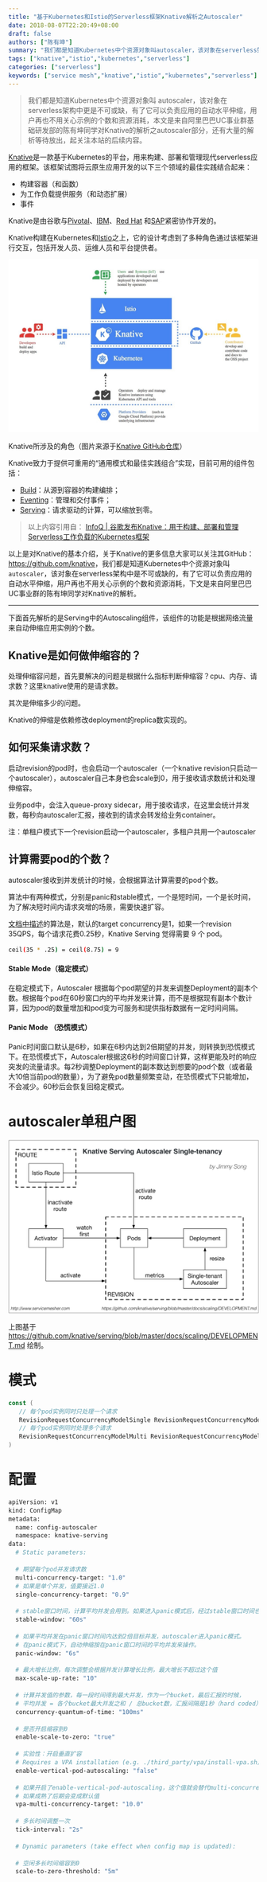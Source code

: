 ```yaml
---
title: "基于Kubernetes和Istio的Serverless框架Knative解析之Autoscaler"
date: 2018-08-07T22:20:49+08:00
draft: false
authors: ["陈有坤"]
summary: "我们都是知道Kubernetes中个资源对象叫autoscaler，该对象在serverless架构中更是不可或缺，有了它可以负责应用的自动水平伸缩，用户再也不用关心示例的个数和资源消耗，本文是来自阿里巴巴UC事业群基础研发部的陈有坤同学对Knative的解析之autoscaler部分。"
tags: ["knative","istio","kubernetes","serverless"]
categories: ["serverless"]
keywords: ["service mesh","knative","istio","kubernetes","serverless"]
---
```


> 我们都是知道Kubernetes中个资源对象叫 autoscaler，该对象在serverless架构中更是不可或缺，有了它可以负责应用的自动水平伸缩，用户再也不用关心示例的个数和资源消耗，本文是来自阿里巴巴UC事业群基础研发部的陈有坤同学对Knative的解析之autoscaler部分，还有大量的解析等待放出，起关注本站的后续内容。

[Knative](https://github.com/knative)是一款基于Kubernetes的平台，用来构建、部署和管理现代serverless应用的框架。该框架试图将云原生应用开发的以下三个领域的最佳实践结合起来：

- 构建容器（和函数）
- 为工作负载提供服务（和动态扩展）
- 事件

Knative是由谷歌与[Pivotal](https://content.pivotal.io/blog/knative-powerful-building-blocks-for-a-portable-function-platform)、[IBM](https://www.ibm.com/blogs/cloud-computing/2018/07/24/ibm-cloud-google-knative-serverless/)、[Red Hat](https://blog.openshift.com/state-of-serverless-in-kubernetes-knative-and-openshift-cloud-functions/) 和[SAP](https://blogs.sap.com/?p=696354)紧密协作开发的。 

Knative构建在Kubernetes和[Istio](https://istio.io/)之上，它的设计考虑到了多种角色通过该框架进行交互，包括开发人员、运维人员和平台提供者。

![](0069RVTdgy1fu1er29srhj30ws0mpgo9.jpg)

Knative所涉及的角色（图片来源于[Knative GitHub仓库](https://github.com/knative/docs/)）

Knative致力于提供可重用的“通用模式和最佳实践组合”实现，目前可用的组件包括：

- [Build](https://github.com/knative/build)：从源到容器的构建编排；
- [Eventing](https://github.com/knative/eventing)：管理和交付事件；
- [Serving](https://github.com/knative/serving)：请求驱动的计算，可以缩放到零。

> 以上内容引用自： [InfoQ | 谷歌发布Knative：用于构建、部署和管理Serverless工作负载的Kubernetes框架](http://www.infoq.com/cn/news/2018/07/knative-kubernetes-serverless)

以上是对Knative的基本介绍，关于Knative的更多信息大家可以关注其GitHub：<https://github.com/knative>，我们都是知道Kubernetes中个资源对象叫`autoscaler`，该对象在serverless架构中是不可或缺的，有了它可以负责应用的自动水平伸缩，用户再也不用关心示例的个数和资源消耗，下文是来自阿里巴巴UC事业群的陈有坤同学对Knative的解析。

------

下面首先解析的是Serving中的Autoscaling组件，该组件的功能是根据网络流量来自动伸缩应用实例的个数。

## Knative是如何做伸缩容的？

处理伸缩容问题，首先要解决的问题是根据什么指标判断伸缩容？cpu、内存、请求数？这里knative使用的是请求数。

其次是伸缩多少的问题。

Knative的伸缩是依赖修改deployment的replica数实现的。

## 如何采集请求数？

启动revision的pod时，也会启动一个autoscaler（一个knative revision只启动一个autoscaler），autoscaler自己本身也会scale到0，用于接收请求数统计和处理伸缩容。

业务pod中，会注入queue-proxy sidecar，用于接收请求，在这里会统计并发数，每秒向autoscaler汇报，接收到的请求会转发给业务container。

注：单租户模式下一个revision启动一个autoscaler，多租户共用一个autoscaler

## 计算需要pod的个数？

autoscaler接收到并发统计的时候，会根据算法计算需要的pod个数。

算法中有两种模式，分别是panic和stable模式，一个是短时间，一个是长时间，为了解决短时间内请求突增的场景，需要快速扩容。

[文档中描述](https://github.com/knative/docs/blob/master/serving/samples/autoscale-go/README.md#algorithm)的算法是，默认的target concurrency是1，如果一个revision 35QPS，每个请求花费0.25秒，Knative Serving 觉得需要 9 个 pod。  

```bash
ceil(35 * .25) = ceil(8.75) = 9
```

#### Stable Mode（稳定模式）

在稳定模式下，Autoscaler 根据每个pod期望的并发来调整Deployment的副本个数。根据每个pod在60秒窗口内的平均并发来计算，而不是根据现有副本个数计算，因为pod的数量增加和pod变为可服务和提供指标数据有一定时间间隔。

#### Panic Mode （恐慌模式）

Panic时间窗口默认是6秒，如果在6秒内达到2倍期望的并发，则转换到恐慌模式下。在恐慌模式下，Autoscaler根据这6秒的时间窗口计算，这样更能及时的响应突发的流量请求。每2秒调整Deployment的副本数达到想要的pod个数（或者最大10倍当前pod的数量），为了避免pod数量频繁变动，在恐慌模式下只能增加，不会减少。60秒后会恢复回稳定模式。

# autoscaler单租户图

![](0069RVTdgy1fu1g19gvitj31kw13agrp.jpg)

上图基于 https://github.com/knative/serving/blob/master/docs/scaling/DEVELOPMENT.md 绘制。

# 模式

```go
const (
   // 每个pod实例同时只处理一个请求
   RevisionRequestConcurrencyModelSingle RevisionRequestConcurrencyModelType = "Single"
   // 每个pod实例同时处理多个请求
   RevisionRequestConcurrencyModelMulti RevisionRequestConcurrencyModelType = "Multi"
)
```

# 配置

```bash
apiVersion: v1
kind: ConfigMap
metadata:
  name: config-autoscaler
  namespace: knative-serving
data:
  # Static parameters:

  # 期望每个pod并发请求数
  multi-concurrency-target: "1.0"
  # 如果是单个并发，值要接近1.0
  single-concurrency-target: "0.9"

  # stable窗口时间，计算平均并发会用到。如果进入panic模式后，经过stable窗口时间也会恢复stable
  stable-window: "60s"

  # 如果平均并发在panic窗口时间内达到2倍目标并发，autoscaler进入panic模式。
  # 在panic模式下，自动伸缩按在panic窗口时间的平均并发来操作。
  panic-window: "6s"

  # 最大增长比例，每次调整会根据并发计算增长比例，最大增长不超过这个值
  max-scale-up-rate: "10"

  # 计算并发值的参数，每一段时间得到最大并发，作为一个bucket，最后汇报的时候，
  # 平均并发 = 各个bucket最大并发之和 / 总bucket数，汇报间隔是1秒（hard coded）
  concurrency-quantum-of-time: "100ms"

  # 是否开启缩容到0
  enable-scale-to-zero: "true"

  # 实验性：开启垂直扩容
  # Requires a VPA installation (e.g. ./third_party/vpa/install-vpa.sh)
  enable-vertical-pod-autoscaling: "false"
 
  # 如果开启了enable-vertical-pod-autoscaling，这个值就会替代multi-concurrency-target，
  # 如果成熟了后期会变成默认值
  vpa-multi-concurrency-target: "10.0"

  # 多长时间调整一次
  tick-interval: "2s"
  
  # Dynamic parameters (take effect when config map is updated):

  # 空闲多长时间缩容到0
  scale-to-zero-threshold: "5m"
```

